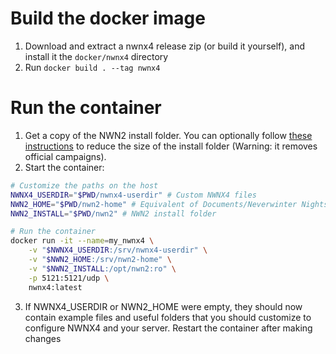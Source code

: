 

# Build the docker image

1. Download and extract a nwnx4 release zip (or build it yourself), and install it the `docker/nwnx4` directory
2. Run `docker build . --tag nwnx4`

# Run the container

1. Get a copy of the NWN2 install folder. You can optionally follow [these
   instructions](https://nwn.wiki/display/NWN2/Server+setup#Serversetup-Method2:lightserverinstall)
   to reduce the size of the install folder (Warning: it removes official
   campaigns).
2. Start the container:
```bash
# Customize the paths on the host
NWNX4_USERDIR="$PWD/nwnx4-userdir" # Custom NWNX4 files
NWN2_HOME="$PWD/nwn2-home" # Equivalent of Documents/Neverwinter Nights 2, where your custom content is located
NWN2_INSTALL="$PWD/nwn2" # NWN2 install folder

# Run the container
docker run -it --name=my_nwnx4 \
	-v "$NWNX4_USERDIR:/srv/nwnx4-userdir" \
	-v "$NWN2_HOME:/srv/nwn2-home" \
	-v "$NWN2_INSTALL:/opt/nwn2:ro" \
	-p 5121:5121/udp \
	nwnx4:latest
```
3. If NWNX4_USERDIR or NWN2_HOME were empty, they should now contain example
   files and useful folders that you should customize to configure NWNX4 and
   your server. Restart the container after making changes
